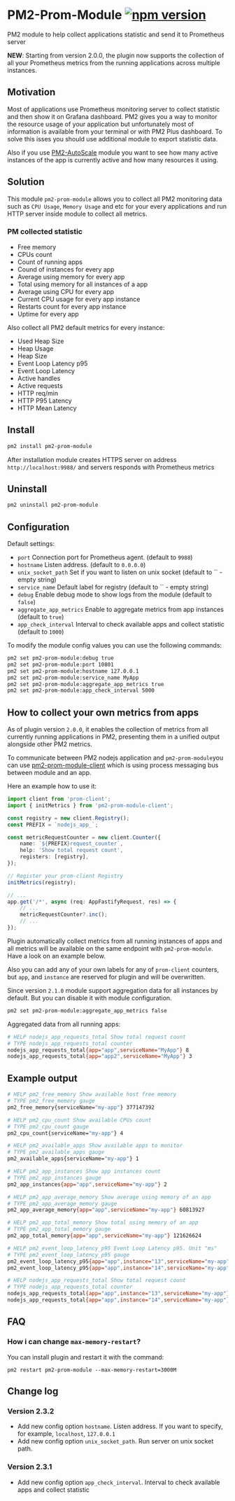 # PM2-Prom-Module [![npm version](https://badge.fury.io/js/pm2-prom-module.svg)](https://www.npmjs.com/package/pm2-prom-module)

PM2 module to help collect applications statistic and send it to Prometheus server

**NEW**: Starting from version 2.0.0, the plugin now supports the collection of all your Prometheus metrics from the running applications across multiple instances.

## Motivation

Most of applications use Prometheus monitoring server to collect statistic and then show it on Grafana dashboard. PM2 gives you a way to monitor the resource usage of your application but unfortunately most of information is available from your terminal or with PM2 Plus dashboard. To solve this isses you should use additional module to export statistic data.

Also if you use [PM2-AutoScale](https://www.npmjs.com/package/pm2-autoscale) module you want to see how many active instances of the app is currently active and how many resources it using.

## Solution

This module `pm2-prom-module` allows you to collect all PM2 monitoring data such as `CPU Usage`, `Memory Usage` and etc for your every applications and run HTTP server inside module to collect all metrics.

### PM collected statistic

-   Free memory
-   CPUs count
-   Count of running apps
-   Cound of instances for every app
-   Average using memory for every app
-   Total using memory for all instances of a app
-   Average using CPU for every app
-   Current CPU usage for every app instance
-   Restarts count for every app instance
-   Uptime for every app

Also collect all PM2 default metrics for every instance:

-   Used Heap Size
-   Heap Usage
-   Heap Size
-   Event Loop Latency p95
-   Event Loop Latency
-   Active handles
-   Active requests
-   HTTP req/min
-   HTTP P95 Latency
-   HTTP Mean Latency

## Install

```bash
pm2 install pm2-prom-module
```

After installation module creates HTTPS server on address `http://localhost:9988/` and servers responds with Prometheus metrics

## Uninstall

```bash
pm2 uninstall pm2-prom-module
```

## Configuration

Default settings:

-   `port` Connection port for Prometheus agent. (default to `9988`)
-   `hostname` Listen address. (default to `0.0.0.0`)
-   `unix_socket_path` Set if you want to listen on unix socket (default to `` - empty string)
-   `service_name` Default label for registry (default to `` - empty string)
-   `debug` Enable debug mode to show logs from the module (default to `false`)
-   `aggregate_app_metrics` Enable to aggregate metrics from app instances (default to `true`)
-   `app_check_interval` Interval to check available apps and collect statistic (default to `1000`)

To modify the module config values you can use the following commands:

```bash
pm2 set pm2-prom-module:debug true
pm2 set pm2-prom-module:port 10801
pm2 set pm2-prom-module:hostname 127.0.0.1
pm2 set pm2-prom-module:service_name MyApp
pm2 set pm2-prom-module:aggregate_app_metrics true
pm2 set pm2-prom-module:app_check_interval 5000
```

## How to collect your own metrics from apps

As of plugin version `2.0.0`, it enables the collection of metrics from all currently running applications in PM2, presenting them in a unified output alongside other PM2 metrics.

To communicate between PM2 nodejs application and `pm2-prom-module`you can use [pm2-prom-module-client](https://www.npmjs.com/package/pm2-prom-module-client) which is using process messaging bus between module and an app.

Here an example how to use it:

```typescript
import client from 'prom-client';
import { initMetrics } from 'pm2-prom-module-client';

const registry = new client.Registry();
const PREFIX = `nodejs_app_`;

const metricRequestCounter = new client.Counter({
    name: `${PREFIX}request_counter`,
    help: 'Show total request count',
    registers: [registry],
});

// Register your prom-client Registry
initMetrics(registry);

// ...
app.get('/*', async (req: AppFastifyRequest, res) => {
    // ...
    metricRequestCounter?.inc();
    // ...
});
```

Plugin automatically collect metrics from all running instances of apps and all metrics will be available on the same endpoint with `pm2-prom-module`. Have a look on an example below.

Also you can add any of your own labels for any of `prom-client` counters, but `app`, and `instance` are reserved for plugin and will be overwritten.

Since version `2.1.0` module support aggregation data for all instances by default.
But you can disable it with module configuration.

```bash
pm2 set pm2-prom-module:aggregate_app_metrics false
```

Aggregated data from all running apps:

```bash
# HELP nodejs_app_requests_total Show total request count
# TYPE nodejs_app_requests_total counter
nodejs_app_requests_total{app="app",serviceName="MyApp"} 8
nodejs_app_requests_total{app="app2",serviceName="MyApp"} 3
```

## Example output

```bash
# HELP pm2_free_memory Show available host free memory
# TYPE pm2_free_memory gauge
pm2_free_memory{serviceName="my-app"} 377147392

# HELP pm2_cpu_count Show available CPUs count
# TYPE pm2_cpu_count gauge
pm2_cpu_count{serviceName="my-app"} 4

# HELP pm2_available_apps Show available apps to monitor
# TYPE pm2_available_apps gauge
pm2_available_apps{serviceName="my-app"} 1

# HELP pm2_app_instances Show app instances count
# TYPE pm2_app_instances gauge
pm2_app_instances{app="app",serviceName="my-app"} 2

# HELP pm2_app_average_memory Show average using memory of an app
# TYPE pm2_app_average_memory gauge
pm2_app_average_memory{app="app",serviceName="my-app"} 60813927

# HELP pm2_app_total_memory Show total using memory of an app
# TYPE pm2_app_total_memory gauge
pm2_app_total_memory{app="app",serviceName="my-app"} 121626624

# HELP pm2_event_loop_latency_p95 Event Loop Latency p95. Unit "ms"
# TYPE pm2_event_loop_latency_p95 gauge
pm2_event_loop_latency_p95{app="app",instance="13",serviceName="my-app"} 2.55
pm2_event_loop_latency_p95{app="app",instance="14",serviceName="my-app"} 2.48

# HELP nodejs_app_requests_total Show total request count
# TYPE nodejs_app_requests_total counter
nodejs_app_requests_total{app="app",instance="13",serviceName="my-app"} 10
nodejs_app_requests_total{app="app",instance="14",serviceName="my-app"} 17
```

## FAQ

### How i can change `max-memory-restart`?

You can install plugin and restart it with the command:

```
pm2 restart pm2-prom-module --max-memory-restart=3000M
```

## Change log

### Version 2.3.2

-   Add new config option `hostname`. Listen address. If you want to specify, for example, `localhost`, `127.0.0.1`
-   Add new config option `unix_socket_path`. Run server on unix socket path.

### Version 2.3.1

-   Add new config option `app_check_interval`. Interval to check available apps and collect statistic
